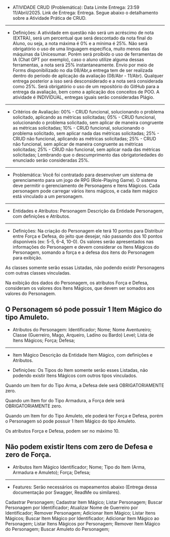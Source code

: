 - ATIVIDADE CRUD (Problemática):
Data Limite Entrega: 23:59 11/Abril/2025.
Link de Entrega: Entrega.
Segue abaixo o detalhamento sobre a Atividade Prática de CRUD.
-------------------------------------------------------------------------------------------------------------------------------------------------------------------------------------------
- Definições:
A atividade em questão não será um acréscimo de nota (EXTRA), será um percentual que será descontado da nota final do Aluno, ou seja, a nota máxima é 0% e a mínima é 25%.
Não será obrigatório o uso de uma linguagem específica, muito menos das máquinas da Unicesumar. Porém será proibido o uso de ferramentas de IA (Chat GPT por exemplo), caso o aluno utilize alguma dessas ferramentas, a nota será 25% instantaneamente.
Envio por meio de Forms disponibilizado no dia 08/Abr,a entrega tem de ser realizada dentro do período de aplicação da avaliação (08/Abr - 11/Abr). Qualquer entrega posterior a isso será desconsiderado e a nota será considerada como 25%.
Será obrigatório o uso de um repositório do GitHub para a entrega da avaliação, bem como a aplicação dos conceitos de POO.
A atividade é INDIVIDUAL, entregas iguais serão consideradas Plágio.
-------------------------------------------------------------------------------------------------------------------------------------------------------------------------------------------
- Critérios de Avaliação:
00% - CRUD funcional, solucionando o problema solicitado, aplicando as métricas solicitadas;
05% - CRUD funcional, solucionando o problema solicitado, sem aplicar de maneira congruente as métricas solicitadas;
10% - CRUD funcional, solucionando o problema solicitado, sem aplicar nada das métricas solicitadas;
25% - CRUD não funcional, aplicando as métricas solicitadas;
25% - CRUD não funcional, sem aplicar de maneira congruente as métricas solicitadas;
25% - CRUD não funcional, sem aplicar nada das métricas solicitadas;
Lembrando que o descumprimento das obrigatoriedades do enunciado serão consideradas 25%.
-------------------------------------------------------------------------------------------------------------------------------------------------------------------------------------------
- Problemática:
Você foi contratado para desenvolver um sistema de gerenciamento para um jogo de RPG (Role-Playing Game). O sistema deve permitir o gerenciamento de Personagens e Itens Mágicos. Cada personagem pode carregar vários itens mágicos, e cada item mágico está vinculado a um personagem.
-------------------------------------------------------------------------------------------------------------------------------------------------------------------------------------------
- Entidades e Atributos:
Personagem
Descrição da Entidade Personagem, com definições e Atributos.
-------------------------------------------------------------------------------------------------------------------------------------------------------------------------------------------
- Definições:
Na criação do Personagem ele terá 10 pontos para Distribuir entre Força e Defesa, do jeito que desejar, não passando dos 10 pontos disponíveis (ex: 5-5, 6-4, 10-0). Os valores serão apresentados nas informações do Personagem e devem considerar os Itens Mágicos do Personagem, somando a força e a defesa dos itens do Personagem para exibição.

As classes somente serão essas Listadas, não podendo existir Personagens com outras classes vinculadas.

Na exibição dos dados do Personagem, os atributos Força e Defesa, consideram os valores dos Itens Mágicos, que devem ser somados aos valores do Personagem.

O Personagem só pode possuir 1 Item Mágico do tipo Amuleto.
-------------------------------------------------------------------------------------------------------------------------------------------------------------------------------------------
- Atributos do Personagem:
Identificador;
Nome;
Nome Aventureiro;
Classe (Guerreiro, Mago, Arqueiro, Ladino ou Bardo)
Level;
Lista de Itens Mágicos;
Força;
Defesa;
-------------------------------------------------------------------------------------------------------------------------------------------------------------------------------------------
- Item Mágico
Descrição da Entidade Item Mágico, com definições e Atributos.

- Definições:
Os Tipos do Item somente serão esses Listadas, não podendo existir Itens Mágicos com outros tipos vinculados.

Quando um Item for do Tipo Arma, a Defesa dele será OBRIGATORIAMENTE zero.

Quando um Item for do Tipo Armadura, a Força dele será OBRIGATORIAMENTE zero.

Quando um Item for do Tipo Amuleto, ele poderá ter Força e Defesa, porém o Personagem só pode possuir 1 Item Mágico do tipo Amuleto.

Os atributos Força e Defesa, podem ser no máximo 10.

Não podem existir Itens com zero de Defesa e zero de Força.
-------------------------------------------------------------------------------------------------------------------------------------------------------------------------------------------
- Atributos Item Mágico
Identificador;
Nome;
Tipo do Item (Arma, Armadura e Amuleto);
Força;
Defesa;
-------------------------------------------------------------------------------------------------------------------------------------------------------------------------------------------
- Features:
Serão necessários os mapeamentos abaixo (Entrega dessa documentação por Swagger, ReadMe ou similares).

Cadastrar Personagem;
Cadastrar Item Mágico;
Listar Personagem;
Buscar Personagem por Identificador;
Atualizar Nome de Guerreiro por Identificador;
Remover Personagem;
Adicionar Item Mágico;
Listar Itens Mágicos;
Buscar Item Mágico por Identificador;
Adicionar Item Mágico ao Personagem;
Listar Itens Mágicos por Personagem;
Remover Item Mágico do Personagem;
Buscar Amuleto do Personagem;
